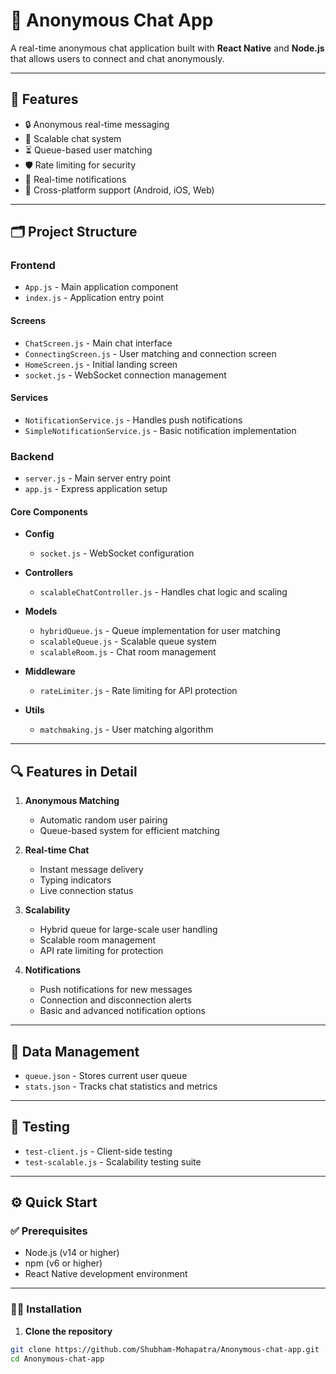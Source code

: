 # 📱 Anonymous Chat App

A real-time anonymous chat application built with **React Native** and **Node.js** that allows users to connect and chat anonymously.

---

## 🚀 Features

- 🔒 Anonymous real-time messaging  
- 📶 Scalable chat system  
- ⏳ Queue-based user matching  
- 🛡️ Rate limiting for security  
- 🔔 Real-time notifications  
- 📱 Cross-platform support (Android, iOS, Web)  

---

## 🗂️ Project Structure

### Frontend

- `App.js` - Main application component  
- `index.js` - Application entry point  

#### Screens
- `ChatScreen.js` - Main chat interface  
- `ConnectingScreen.js` - User matching and connection screen  
- `HomeScreen.js` - Initial landing screen  
- `socket.js` - WebSocket connection management  

#### Services
- `NotificationService.js` - Handles push notifications  
- `SimpleNotificationService.js` - Basic notification implementation  

### Backend

- `server.js` - Main server entry point  
- `app.js` - Express application setup  

#### Core Components

- **Config**
  - `socket.js` - WebSocket configuration  

- **Controllers**
  - `scalableChatController.js` - Handles chat logic and scaling  

- **Models**
  - `hybridQueue.js` - Queue implementation for user matching  
  - `scalableQueue.js` - Scalable queue system  
  - `scalableRoom.js` - Chat room management  

- **Middleware**
  - `rateLimiter.js` - Rate limiting for API protection  

- **Utils**
  - `matchmaking.js` - User matching algorithm  

---

## 🔍 Features in Detail

1. **Anonymous Matching**  
   - Automatic random user pairing  
   - Queue-based system for efficient matching  

2. **Real-time Chat**  
   - Instant message delivery  
   - Typing indicators  
   - Live connection status  

3. **Scalability**  
   - Hybrid queue for large-scale user handling  
   - Scalable room management  
   - API rate limiting for protection  

4. **Notifications**  
   - Push notifications for new messages  
   - Connection and disconnection alerts  
   - Basic and advanced notification options  

---

## 🧩 Data Management

- `queue.json` - Stores current user queue  
- `stats.json` - Tracks chat statistics and metrics  

---

## 🧪 Testing

- `test-client.js` - Client-side testing  
- `test-scalable.js` - Scalability testing suite  

---

## ⚙️ Quick Start

### ✅ Prerequisites

- Node.js (v14 or higher)  
- npm (v6 or higher)  
- React Native development environment  

---

### 🧑‍💻 Installation

1. **Clone the repository**
```bash
git clone https://github.com/Shubham-Mohapatra/Anonymous-chat-app.git
cd Anonymous-chat-app
